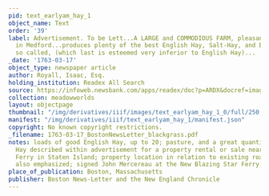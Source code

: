 ```yaml
---
pid: text_earlyam_hay_1
object_name: Text
order: '39'
label: Advertisement. To be Lett...A LARGE and COMMODIOUS FARM, pleasantly situated
  in Medford...produces plenty of the best English Hay, Salt-Hay, and Black-Grass,
  so called, (which last is esteemed very inferior to English Hay)...
_date: '1763-03-17'
object_type: newspaper article
author: Royall, Isaac, Esq.
holding_institution: Readex All Search
source: https://infoweb.newsbank.com/apps/readex/doc?p=ARDX&docref=image/v2%3A1036CD221971FE08%40EANX-105B573BE71BDAA3%402365058-105B573CAD88EB72%405-105B573E06AADA4D%40Advertisement
collection: meadowworlds
layout: objectpage
thumbnail: "/img/derivatives/iiif/images/text_earlyam_hay_1_0/full/250,/0/default.jpg"
manifest: "/img/derivatives/iiif/text_earlyam_hay_1/manifest.json"
copyright: No known copyright restrictions.
_filename: 1763-03-17_BostonNewsLetter_blackgrass.pdf
notes: loads of good English Hay, up to 20; pasture, and a great quantity of Salt
  Hay described within advertisement for a property rental or sale near the New Blazing-Star
  Ferry in Staten Island; property location in relation to existing road networks
  also emphasized; signed John Mercereau at the New Blazing Star Ferry.
place_of_publication: Boston, Massachusetts
publisher: Boston News-Letter and the New England Chronicle
---
```

